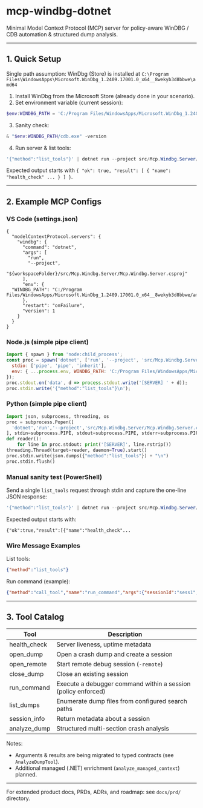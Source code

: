 # mcp-windbg-dotnet

Minimal Model Context Protocol (MCP) server for policy-aware WinDBG / CDB automation & structured dump analysis.

---
## 1. Quick Setup
Single path assumption: WinDbg (Store) is installed at
`C:\Program Files\WindowsApps\Microsoft.WinDbg_1.2409.17001.0_x64__8wekyb3d8bbwe\amd64`

1. Install WinDbg from the Microsoft Store (already done in your scenario).
2. Set environment variable (current session):
```powershell
$env:WINDBG_PATH = 'C:/Program Files/WindowsApps/Microsoft.WinDbg_1.2409.17001.0_x64__8wekyb3d8bbwe/amd64'
```
3. Sanity check:
```powershell
& "$env:WINDBG_PATH/cdb.exe" -version
```
4. Run server & list tools:
```powershell
'{"method":"list_tools"}' | dotnet run --project src/Mcp.Windbg.Server/Mcp.Windbg.Server.csproj
```
Expected output starts with `{ "ok": true, "result": [ { "name": "health_check" ... } ] }`.

---
## 2. Example MCP Configs

### VS Code (settings.json)
```jsonc
{
  "modelContextProtocol.servers": {
    "windbg": {
      "command": "dotnet",
      "args": [
        "run",
        "--project",
        "${workspaceFolder}/src/Mcp.Windbg.Server/Mcp.Windbg.Server.csproj"
      ],
      "env": {
  "WINDBG_PATH": "C:/Program Files/WindowsApps/Microsoft.WinDbg_1.2409.17001.0_x64__8wekyb3d8bbwe/amd64"
      },
      "restart": "onFailure",
      "version": 1
    }
  }
}
```

### Node.js (simple pipe client)
```javascript
import { spawn } from 'node:child_process';
const proc = spawn('dotnet', ['run', '--project', 'src/Mcp.Windbg.Server/Mcp.Windbg.Server.csproj'], {
  stdio: ['pipe', 'pipe', 'inherit'],
  env: { ...process.env, WINDBG_PATH: 'C:/Program Files/WindowsApps/Microsoft.WinDbg_1.2409.17001.0_x64__8wekyb3d8bbwe/amd64' }
});
proc.stdout.on('data', d => process.stdout.write('[SERVER] ' + d));
proc.stdin.write('{"method":"list_tools"}\n');
```

### Python (simple pipe client)
```python
import json, subprocess, threading, os
proc = subprocess.Popen([
  'dotnet','run','--project','src/Mcp.Windbg.Server/Mcp.Windbg.Server.csproj'
], stdin=subprocess.PIPE, stdout=subprocess.PIPE, stderr=subprocess.PIPE, text=True, env={**os.environ, 'WINDBG_PATH': 'C:/Program Files/WindowsApps/Microsoft.WinDbg_1.2409.17001.0_x64__8wekyb3d8bbwe/amd64'})
def reader():
    for line in proc.stdout: print('[SERVER]', line.rstrip())
threading.Thread(target=reader, daemon=True).start()
proc.stdin.write(json.dumps({"method":"list_tools"}) + "\n")
proc.stdin.flush()
```

### Manual sanity test (PowerShell)
Send a single `list_tools` request through stdin and capture the one-line JSON response:
```powershell
'{"method":"list_tools"}' | dotnet run --project src/Mcp.Windbg.Server/Mcp.Windbg.Server.csproj
```
Expected output starts with:
```
{"ok":true,"result":[{"name":"health_check"...
```

### Wire Message Examples
List tools:
```json
{"method":"list_tools"}
```
Run command (example):
```json
{"method":"call_tool","name":"run_command","args":{"sessionId":"sess1","command":"!analyze -v"}}
```

---
## 3. Tool Catalog
| Tool | Description |
|------|-------------|
| health_check | Server liveness, uptime metadata |
| open_dump | Open a crash dump and create a session |
| open_remote | Start remote debug session (`-remote`) |
| close_dump | Close an existing session |
| run_command | Execute a debugger command within a session (policy enforced) |
| list_dumps | Enumerate dump files from configured search paths |
| session_info | Return metadata about a session |
| analyze_dump | Structured multi-section crash analysis |

Notes:
- Arguments & results are being migrated to typed contracts (see `AnalyzeDumpTool`).
- Additional managed (.NET) enrichment (`analyze_managed_context`) planned.

---
For extended product docs, PRDs, ADRs, and roadmap: see `docs/prd/` directory.

